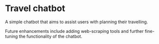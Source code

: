 # Travel chatbot

A simple chatbot that aims to assist users with planning their travelling.

Future enhancements include adding web-scraping tools and further fine-tuning the functionality of the chatbot.